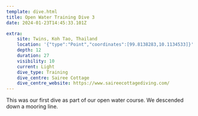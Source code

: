 ```yaml
---
template: dive.html
title: Open Water Training Dive 3
date: 2024-01-23T14:45:33.101Z

extra:
    site: Twins, Koh Tao, Thailand
    location: '{"type":"Point","coordinates":[99.8138283,10.1134533]}'
    depth: 12
    duration: 27
    visibility: 10
    current: Light
    dive_type: Training
    dive_centre: Sairee Cottage
    dive_centre_website: https://www.saireecottagediving.com/
---
```

This was our first dive as part of our open water course. We descended down a mooring line.
